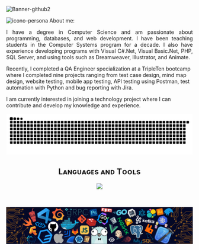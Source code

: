 ![Banner-github2](https://github.com/user-attachments/assets/9b3663f2-d364-4137-afa0-51ec10e139a5)

![icono-persona](https://github.com/user-attachments/assets/0e7fc533-f925-46d8-bd5d-5c81fa4fde0c)  About me:
<p align="justify">
I have a degree in Computer Science and am passionate about programming, databases, and web development. I have been teaching students in the Computer Systems program for a decade. I also have experience developing programs with Visual C#.Net, Visual Basic.Net, PHP, SQL Server, and using tools such as Dreamweaver, Illustrator, and Animate.

Recently, I completed a QA Engineer specialization at a TripleTen bootcamp where I completed nine projects ranging from test case design, mind map design, website testing, mobile app testing, API testing using Postman, test automation with Python and bug reporting with Jira.  

I am currently interested in joining a technology project where I can contribute and develop my knowledge and experience.
</p>
<p align = "center">
	<img src = "https://github.com/7oSkaaa/7oSkaaa/blob/output/github-contribution-grid-snake.svg?" alt = "Snake Game"/>
</p>

<!--Languages and Tools Section-->       
<h2 align="center">Lᴀɴɢᴜᴀɢᴇs ᴀɴᴅ Tᴏᴏʟs</h2> 
<p align="center">
<img width="500px"  src="https://skillicons.dev/icons?i=py,java,js,html,css,php,net,ai,ps,cs,github,postgres,mysql,windows,vscode,pycharm,selenium,postman,visualstudio,linux&perline=10"  />
</p>
<br />



![Github Banner](https://github.com/Jaydeep-Yadav/Jaydeep-Yadav/blob/main/banner.png)

